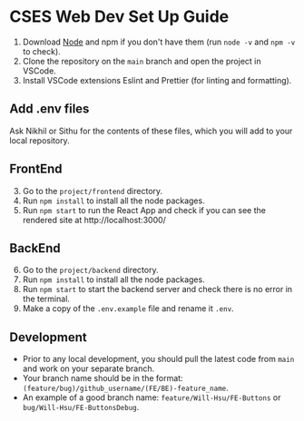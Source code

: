 # CSES Web Dev Set Up Guide

1. Download [Node](https://nodejs.org/en) and npm if you don't have them (run `node -v` and `npm -v` to check).
2. Clone the repository on the `main` branch and open the project in VSCode.
3. Install VSCode extensions Eslint and Prettier (for linting and formatting).

## Add .env files
Ask Nikhil or Sithu for the contents of these files, which you will add to your local repository.

## FrontEnd

3. Go to the `project/frontend` directory.
4. Run `npm install` to install all the node packages.
5. Run `npm start` to run the React App and check if you can see the rendered site at http://localhost:3000/

## BackEnd

6. Go to the `project/backend` directory.
7. Run `npm install` to install all the node packages.
8. Run `npm start` to start the backend server and check there is no error in the terminal.
9. Make a copy of the `.env.example` file and rename it `.env`.

## Development

- Prior to any local development, you should pull the latest code from `main` and work on your separate branch.
- Your branch name should be in the format: `(feature/bug)/github_username/(FE/BE)-feature_name`.
- An example of a good branch name: `feature/Will-Hsu/FE-Buttons` or `bug/Will-Hsu/FE-ButtonsDebug`.
